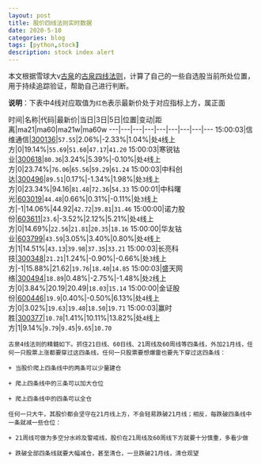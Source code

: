 ```yaml
---
layout: post
title: 股价四线法则实时数据
date: 2020-5-10
categories: blog
tags: [python,stock]
description: stock index alert
---
```



本文根据雪球大v[古泉](https://xueqiu.com/u/7148646888)的[古泉四线法则](https://xueqiu.com/7148646888/130498192)，计算了自己的一些自选股当前所处位置，用于持续追踪验证，帮助自己进行判断。

**说明**：下表中4线对应取值为`红色`表示最新价处于对应指标上方，属正面

时间|名称|代码|最新价|当日|3日|5日|位置|变动|距离|ma21|ma60|ma21w|ma60w
---|---|---|---|---|---|---|---|---
15:00:03|信维通信|[300136](https://xueqiu.com/S/SZ300136)|`57.55`|2.06%|-2.33%|1.04%|处`4`线上方|0|19.14%|`55.69`|`51.60`|`47.17`|`41.20`
15:00:03|寒锐钴业|[300618](https://xueqiu.com/S/SZ300618)|`80.36`|3.24%|5.39%|-0.10%|处`4`线上方|0|23.74%|`76.06`|`65.56`|`59.29`|`61.24`
15:00:03|中科创达|[300496](https://xueqiu.com/S/SZ300496)|`89.51`|0.17%|-1.34%|1.98%|处`3`线上方|0|23.34%|94.16|`81.48`|`72.36`|`54.33`
15:00:01|中科曙光|[603019](https://xueqiu.com/S/SH603019)|`44.48`|0.66%|0.31%|-0.11%|处`3`线上方|-1|14.06%|44.92|`42.72`|`39.81`|`31.46`
15:00:00|诺力股份|[603611](https://xueqiu.com/S/SH603611)|`23.6`|-3.52%|2.12%|5.21%|处`4`线上方|0|14.69%|`22.56`|`21.81`|`20.35`|`18.16`
15:00:00|华友钴业|[603799](https://xueqiu.com/S/SH603799)|`43.59`|3.05%|3.40%|0.80%|处`4`线上方|1|14.51%|`43.13`|`39.98`|`37.35`|`33.21`
15:00:03|长亮科技|[300348](https://xueqiu.com/S/SZ300348)|`21.21`|1.24%|-0.90%|-0.66%|处`3`线上方|-1|15.88%|21.62|`19.76`|`18.40`|`14.85`
15:00:03|盛天网络|[300494](https://xueqiu.com/S/SZ300494)|`18.89`|0.48%|-2.75%|-1.48%|处`2`线上方|0|3.84%|20.19|20.49|`18.03`|`15.14`
15:00:00|金证股份|[600446](https://xueqiu.com/S/SH600446)|`19.9`|0.40%|-0.50%|6.13%|处`4`线上方|0|3.02%|`19.63`|`19.48`|`18.50`|`19.71`
15:00:03|赢时胜|[300377](https://xueqiu.com/S/SZ300377)|`10.78`|1.41%|10.11%|13.82%|处`4`线上方|1|9.14%|`9.79`|`9.45`|`9.65`|`10.70`

```
古泉4线法则的精髓如下。抓住21日线、60日线、21周线及60周线等四条线，外加21月线，任何一只股票上涨都要穿过这四条线，任何一只股票要想爆雷也要先下穿过这四条线：

+ 当股价爬上四条线中的两条可以少量建仓

+ 爬上四条线中的三条可以加大仓位

+ 爬上四条线中的四条可以全仓

任何一只大牛，其股价都会坚守在21月线上方，不会轻易跌破21月线；相反，每跌破四条线中一条就减一些仓位：

+ 21周线可做为多空分水岭及警戒线，股价在21周线及60周线下方就要十分慎重，多看少做

+ 跌破全部四条线就要大幅减仓，甚至清仓，一旦跌破21月线，清仓观望
```